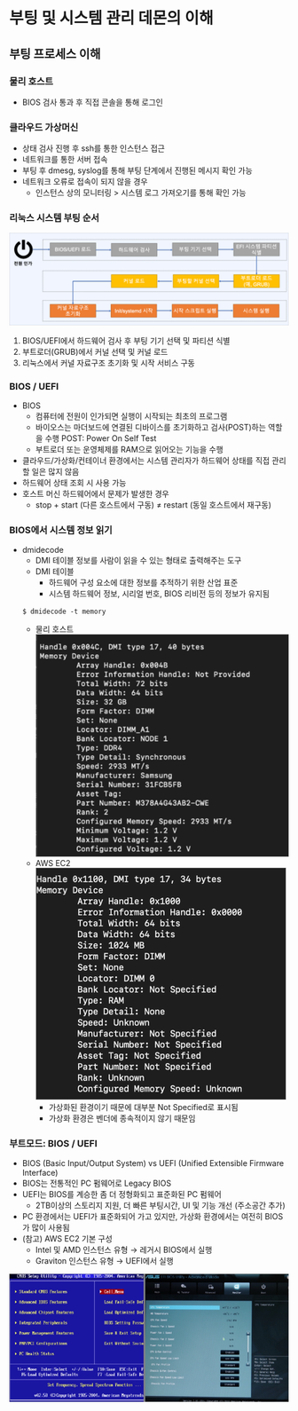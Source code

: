 # 부팅 및 시스템 관리 데몬의 이해

## 부팅 프로세스 이해

### 물리 호스트

- BIOS 검사 통과 후 직접 콘솔을 통해 로그인

### 클라우드 가상머신

- 상태 검사 진행 후 ssh를 통한 인스턴스 접근
- 네트워크를 통한 서버 접속
- 부팅 후 dmesg, syslog를 통해 부팅 단계에서 진행된 메시지 확인 가능
- 네트워크 오류로 접속이 되지 않을 경우
  - 인스턴스 상의 모니터링 > 시스템 로그 가져오기를 통해 확인 가능

### 리눅스 시스템 부팅 순서

![images/booting_process/1.png](images/booting_process/1.png)

1. BIOS/UEFI에서 하드웨어 검사 후 부팅 기기 선택 및 파티션 식별
2. 부트로더(GRUB)에서 커널 선택 및 커널 로드
3. 리눅스에서 커널 자료구조 초기화 및 시작 서비스 구동

### BIOS / UEFI

- BIOS
  - 컴퓨터에 전원이 인가되면 실행이 시작되는 최초의 프로그램
  - 바이오스는 마더보드에 연결된 디바이스를 초기화하고 검사(POST)하는 역할을 수행
    POST: Power On Self Test
  - 부트로더 또는 운영체제를 RAM으로 읽어오는 기능을 수행
- 클라우드/가상화/컨테이너 환경에서는 시스템 관리자가 하드웨어 상태를 직접 관리할 일은 많지 않음
- 하드웨어 상태 조회 시 사용 가능
- 호스트 머신 하드웨어에서 문제가 발생한 경우
  - stop + start (다른 호스트에서 구동) ≠ restart (동일 호스트에서 재구동)

### BIOS에서 시스템 정보 읽기

- dmidecode
  - DMI 테이블 정보를 사람이 읽을 수 있는 형태로 출력해주는 도구
  - DMI 테이블
    - 하드웨어 구성 요소에 대한 정보를 추적하기 위한 산업 표준
    - 시스템 하드웨어 정보, 시리얼 번호, BIOS 리비전 등의 정보가 유지됨
  ```
  $ dmidecode -t memory
  ```
  - 물리 호스트
    ![images/booting_process/2.png](images/booting_process/2.png)
  - AWS EC2
    ![images/booting_process/3.png](images/booting_process/3.png)
    - 가상화된 환경이기 때문에 대부분 Not Specified로 표시됨
    - 가상화 환경은 벤더에 종속적이지 않기 때문임

### 부트모드: BIOS / UEFI

- BIOS (Basic Input/Output System) vs UEFI (Unified Extensible Firmware Interface)
- BIOS는 전통적인 PC 펌웨어로 Legacy BIOS
- UEFI는 BIOS를 계승한 좀 더 정형화되고 표준화된 PC 펌웨어
  - 2TB이상의 스토리지 지원, 더 빠른 부팅시간, UI 및 기능 개선 (주소공간 추가)
- PC 환경에서는 UEFI가 표준화되어 가고 있지만, 가상화 환경에서는 여전히 BIOS가 많이 사용됨
- (참고) AWS EC2 기본 구성
  - Intel 및 AMD 인스턴스 유형 → 레거시 BIOS에서 실행
  - Graviton 인스턴스 유형 → UEFI에서 실행

![images/booting_process/4.png](images/booting_process/4.png)
